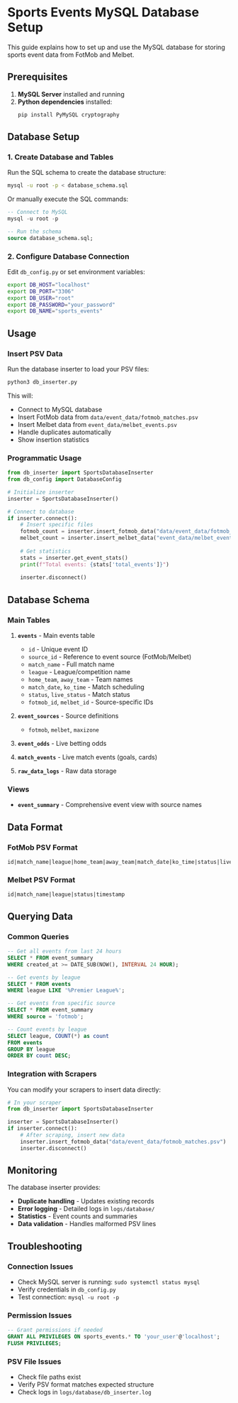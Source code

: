 # Sports Events MySQL Database Setup

This guide explains how to set up and use the MySQL database for storing sports event data from FotMob and Melbet.

## Prerequisites

1. **MySQL Server** installed and running
2. **Python dependencies** installed:
   ```bash
   pip install PyMySQL cryptography
   ```

## Database Setup

### 1. Create Database and Tables

Run the SQL schema to create the database structure:

```bash
mysql -u root -p < database_schema.sql
```

Or manually execute the SQL commands:

```sql
-- Connect to MySQL
mysql -u root -p

-- Run the schema
source database_schema.sql;
```

### 2. Configure Database Connection

Edit `db_config.py` or set environment variables:

```bash
export DB_HOST="localhost"
export DB_PORT="3306"
export DB_USER="root"
export DB_PASSWORD="your_password"
export DB_NAME="sports_events"
```

## Usage

### Insert PSV Data

Run the database inserter to load your PSV files:

```bash
python3 db_inserter.py
```

This will:
- Connect to MySQL database
- Insert FotMob data from `data/event_data/fotmob_matches.psv`
- Insert Melbet data from `event_data/melbet_events.psv`
- Handle duplicates automatically
- Show insertion statistics

### Programmatic Usage

```python
from db_inserter import SportsDatabaseInserter
from db_config import DatabaseConfig

# Initialize inserter
inserter = SportsDatabaseInserter()

# Connect to database
if inserter.connect():
    # Insert specific files
    fotmob_count = inserter.insert_fotmob_data("data/event_data/fotmob_matches.psv")
    melbet_count = inserter.insert_melbet_data("event_data/melbet_events.psv")
    
    # Get statistics
    stats = inserter.get_event_stats()
    print(f"Total events: {stats['total_events']}")
    
    inserter.disconnect()
```

## Database Schema

### Main Tables

1. **`events`** - Main events table
   - `id` - Unique event ID
   - `source_id` - Reference to event source (FotMob/Melbet)
   - `match_name` - Full match name
   - `league` - League/competition name
   - `home_team`, `away_team` - Team names
   - `match_date`, `ko_time` - Match scheduling
   - `status`, `live_status` - Match status
   - `fotmob_id`, `melbet_id` - Source-specific IDs

2. **`event_sources`** - Source definitions
   - `fotmob`, `melbet`, `maxizone`

3. **`event_odds`** - Live betting odds
4. **`match_events`** - Live match events (goals, cards)
5. **`raw_data_logs`** - Raw data storage

### Views

- **`event_summary`** - Comprehensive event view with source names

## Data Format

### FotMob PSV Format
```
id|match_name|league|home_team|away_team|match_date|ko_time|status|live_status|match_url
```

### Melbet PSV Format
```
id|match_name|league|status|timestamp
```

## Querying Data

### Common Queries

```sql
-- Get all events from last 24 hours
SELECT * FROM event_summary 
WHERE created_at >= DATE_SUB(NOW(), INTERVAL 24 HOUR);

-- Get events by league
SELECT * FROM events 
WHERE league LIKE '%Premier League%';

-- Get events from specific source
SELECT * FROM event_summary 
WHERE source = 'fotmob';

-- Count events by league
SELECT league, COUNT(*) as count 
FROM events 
GROUP BY league 
ORDER BY count DESC;
```

### Integration with Scrapers

You can modify your scrapers to insert data directly:

```python
# In your scraper
from db_inserter import SportsDatabaseInserter

inserter = SportsDatabaseInserter()
if inserter.connect():
    # After scraping, insert new data
    inserter.insert_fotmob_data("data/event_data/fotmob_matches.psv")
    inserter.disconnect()
```

## Monitoring

The database inserter provides:
- **Duplicate handling** - Updates existing records
- **Error logging** - Detailed logs in `logs/database/`
- **Statistics** - Event counts and summaries
- **Data validation** - Handles malformed PSV lines

## Troubleshooting

### Connection Issues
- Check MySQL server is running: `sudo systemctl status mysql`
- Verify credentials in `db_config.py`
- Test connection: `mysql -u root -p`

### Permission Issues
```sql
-- Grant permissions if needed
GRANT ALL PRIVILEGES ON sports_events.* TO 'your_user'@'localhost';
FLUSH PRIVILEGES;
```

### PSV File Issues
- Check file paths exist
- Verify PSV format matches expected structure
- Check logs in `logs/database/db_inserter.log`
